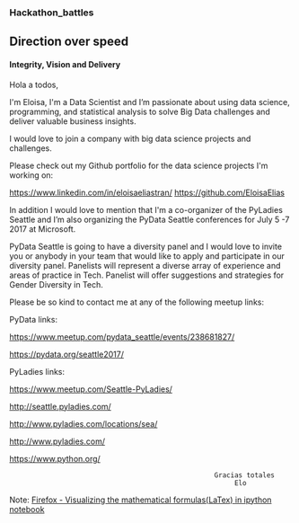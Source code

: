 ### Hackathon_battles

## Direction over speed
#### Integrity, Vision and Delivery

Hola a todos, 

I'm Eloisa, I'm a Data Scientist and I’m passionate about using data science, programming, and statistical analysis to solve Big Data challenges and deliver valuable business insights. 

I would love to join a company with big data science projects and challenges.

Please check out my Github portfolio for the data science projects I'm working on:

https://www.linkedin.com/in/eloisaeliastran/ 
https://github.com/EloisaElias

In addition I would love to mention that I'm a co-organizer of the PyLadies Seattle and I’m also organizing the PyData Seattle conferences for July 5 -7 2017 at Microsoft. 

PyData Seattle is going to have a diversity panel and I would love to invite you or anybody in your team that would like to apply and participate in our diversity panel. Panelists will represent a diverse array of experience and areas of practice in Tech. Panelist will offer suggestions and strategies for Gender Diversity in Tech. 

Please be so kind to contact me at any of the following meetup links:

PyData links:

https://www.meetup.com/pydata_seattle/events/238681827/

https://pydata.org/seattle2017/

PyLadies links:

https://www.meetup.com/Seattle-PyLadies/

http://seattle.pyladies.com/

http://www.pyladies.com/locations/sea/

http://www.pyladies.com/

https://www.python.org/

                                                       Gracias totales
                                                            Elo



Note: [Firefox - Visualizing the mathematical formulas(LaTex) in ipython notebook](http://docs.mathjax.org/en/latest/installation.html#firefox-and-local-fonts) 

